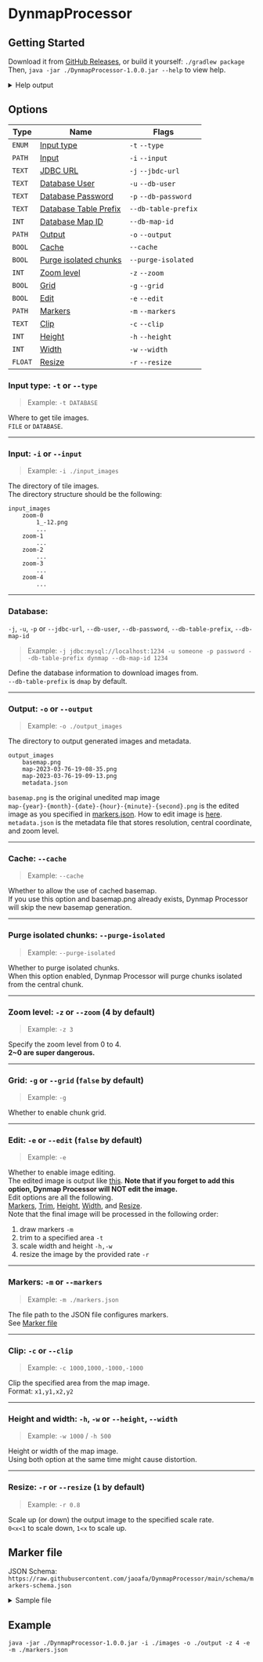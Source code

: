 # DynmapProcessor

## Getting Started
Download it from [GitHub Releases](https://github.com/jaoafa/DynmapProcessor/releases), or build it yourself: `./gradlew package`  
Then, `java -jar ./DynmapProcessor-1.0.0.jar --help` to view help.
<details>
    <summary>Help output</summary>  

```
Usage: main [OPTIONS]

  Welcome to Dynmap Processor.

  For more detailed information, please refer to
  https://github.com/jaoafa/DynmapProcessor#readme

Options:
  -t, --type [FILE|DATABASE]  Input type
  -i, --input PATH            The directory of tile images.
  -j, --jdbc-url TEXT         JDBC URL to connect to the dynmap database.
  -u, --db-user TEXT          Database user name.
  -p, --db-password TEXT      Database user password.
  --db-table-prefix TEXT      Database table name.
  --db-map-id INT             Map ID.
  -o, --output PATH           The directory to output generated images and
                              metadata.
  --cache                     Whether to allow the use of cached basemap.
                              (Skip basemap generation from scratch)
  -z, --zoom INT              Specify the zoom level from 0 to 4 (4 by
                              default)
  -g, --grid                  Whether to enable chunk grid.
  -e, --edit                  Whether to enable image editing.
  -m, --markers PATH          The file path to the JSON file that configures
                              markers.
  -c, --clip TEXT             Clip the specified area from the map image.
                              Format: x1,y1,x2,y2
  -h, --height INT            Height of the map image. Using this with the
                              width option might cause distortion.
  -w, --width INT             Width of the map image. Using this with the
                              height option might cause distortion.
  -r, --resize FLOAT          Scale up (or down) the output image to the
                              specified scale rate. (0<x<1 to scale down, 1<x
                              to scale up)
  --help                      Show this message and exit
```
</details>

## Options
| Type    | Name                                                             | Flags                |  
|---------|------------------------------------------------------------------|----------------------|
| `ENUM`  | [Input type](#input-type--t-or---type)                           | `-t` `--type`        |
| `PATH`  | [Input](#input--i-or---input)                                    | `-i` `--input`       |
| `TEXT`  | [JDBC URL](#database-)                                           | `-j` `--jbdc-url`    |
| `TEXT`  | [Database User](#database-)                                      | `-u` `--db-user`     |
| `TEXT`  | [Database Password](#database-)                                  | `-p` `--db-password` |
| `TEXT`  | [Database Table Prefix](#database-)                              | `--db-table-prefix`  |
| `INT`   | [Database Map ID](#database-)                                    | `--db-map-id`        |
| `PATH`  | [Output](#output--o-or---output)                                 | `-o` `--output`      |  
| `BOOL`  | [Cache](#cache---cache)                                          | `--cache`            |
| `BOOL`  | [Purge isolated chunks](#purge-isolated-chunks---purge-isolated) | `--purge-isolated`   |
| `INT`   | [Zoom level](#zoom-level--z-or---zoom-4-by-default)              | `-z` `--zoom`        |  
| `BOOL`  | [Grid](#grid--g-or---grid-false-by-default)                      | `-g` `--grid`        |  
| `BOOL`  | [Edit](#edit--e-or---edit-false-by-default)                      | `-e` `--edit`        |
| `PATH`  | [Markers](#markers--m-or---markers)                              | `-m` `--markers`     |
| `TEXT`  | [Clip](#clip--c-or---clip)                                       | `-c` `--clip`        |
| `INT`   | [Height](#height-and-width--h--w-or---height---width)            | `-h` `--height`      |
| `INT`   | [Width](#height-and-width--h--w-or---height---width)             | `-w` `--width`       |
| `FLOAT` | [Resize](#resize--r-or---resize-1-by-default)                    | `-r` `--resize`      |

### Input type: `-t` or `--type`
> Example: `-t DATABASE`

Where to get tile images.  
`FILE` or `DATABASE`.

---

### Input: `-i` or `--input`
> Example: `-i ./input_images`  

The directory of tile images.  
The directory structure should be the following:
```
input_images
    zoom-0
        1_-12.png
        ...
    zoom-1
        ...
    zoom-2
        ...
    zoom-3
        ...
    zoom-4
        ...
```

---

### Database: 
`-j`, `-u`, `-p` or `--jdbc-url`, `--db-user`, `--db-password`, `--db-table-prefix`, `--db-map-id`
> Example: `-j jdbc:mysql://localhost:1234 -u someone -p password --db-table-prefix dynmap --db-map-id 1234`

Define the database information to download images from.  
`--db-table-prefix` is `dmap` by default.

---

### Output: `-o` or `--output`
> Example: `-o ./output_images`

The directory to output generated images and metadata.
```
output_images
    basemap.png
    map-2023-03-76-19-08-35.png
    map-2023-03-76-19-09-13.png
    metadata.json
```
`basemap.png` is the original unedited map image  
`map-{year}-{month}-{date}-{hour}-{minute}-{second}.png` is the edited image as you specified in [markers.json](#marker-file). How to edit image is [here](#edit--e-or---edit-false-by-default).  
`metadata.json` is the metadata file that stores resolution, central coordinate, and zoom level.

---

### Cache: `--cache`
> Example: `--cache`

Whether to allow the use of cached basemap.  
If you use this option and basemap.png already exists, Dynmap Processor will skip the new basemap generation.

---

### Purge isolated chunks: `--purge-isolated`
> Example: `--purge-isolated`

Whether to purge isolated chunks.  
When this option enabled, Dynmap Processor will purge chunks isolated from the central chunk.

---

### Zoom level: `-z` or `--zoom` (4 by default)
> Example: `-z 3`

Specify the zoom level from 0 to 4.  
**2~0 are super dangerous.**

---

### Grid: `-g` or `--grid` (`false` by default)
> Example: `-g`

Whether to enable chunk grid.

---

### Edit: `-e` or `--edit` (`false` by default)
> Example: `-e`

Whether to enable image editing.  
The edited image is output like [this](#output--o-or---output).
**Note that if you forget to add this option, Dynmap Processor will NOT edit the image.**  
Edit options are all the following.  
[Markers](#markers--m-or---markers), [Trim](#trim--t-or---trim), [Height](#height-and-width--h-w-or---height--width), [Width](#height-and-width--h-w-or---height--width), and [Resize](#resize--r-or---resize-1-by-default).  
Note that the final image will be processed in the following order:  
1. draw markers `-m`  
2. trim to a specified area `-t`  
3. scale width and height `-h,-w`  
4. resize the image by the provided rate `-r`  

---

### Markers: `-m` or `--markers`
> Example: `-m ./markers.json`

The file path to the JSON file configures markers.  
See [Marker file](#marker-file)

---

### Clip: `-c` or `--clip`
> Example: `-c 1000,1000,-1000,-1000`

Clip the specified area from the map image.  
Format: `x1,y1,x2,y2`

---

### Height and width: `-h`, `-w` or `--height`, `--width`
> Example: `-w 1000` / `-h 500`

Height or width of the map image.  
Using both option at the same time might cause distortion.

---

### Resize: `-r` or `--resize` (`1` by default)
> Example: `-r 0.8`

Scale up (or down) the output image to the specified scale rate.  
`0<x<1` to scale down, `1<x` to scale up.

## Marker file
JSON Schema: `https://raw.githubusercontent.com/jaoafa/DynmapProcessor/main/schema/markers-schema.json`
<details>
    <summary>Sample file</summary>

```json
{
  "markers": [
    {
      "type": "Area",
      "name": "yuuaCity",
      "coordinates": [
        {
          "x": 1070,
          "y": -1873
        },
        {
          "x": 1070,
          "y": -1764
        },
        {
          "x": 704,
          "y": -1764
        },
        {
          "x": 704,
          "y": -1430
        },
        {
          "x": 1362,
          "y": -1873
        },
        {
          "x": 1362,
          "y": -1430
        }
      ],
      "color": {
        "r": 231,
        "g": 214,
        "b": 243
      },
      "overlay": {
        "r": 231,
        "g": 214,
        "b": 243,
        "a": 100
      }
    },
    {
      "type": "Line",
      "name": "Sample Line",
      "coordinates": [
        {
          "x": 511,
          "y": -511
        },
        {
          "x": -511,
          "y": 511
        }
      ],
      "color": {
        "r": 255,
        "g": 161,
        "b": 38
      },
      "overlay": {
        "r": 255,
        "g": 161,
        "b": 38,
        "a": 100
      }
    },
    {
      "type": "Circle",
      "name": "Sample Circle",
      "radius": 100,
      "coordinates": [
        {
          "x": 0,
          "y": 31
        }
      ],
      "color": {
        "r": 187,
        "g": 200,
        "b": 230
      },
      "overlay": {
        "r": 187,
        "g": 200,
        "b": 230,
        "a": 100
      }
    }
  ]
}
```
</details>


## Example
`java -jar ./DynmapProcessor-1.0.0.jar -i ./images -o ./output -z 4 -e -m ./markers.json`
